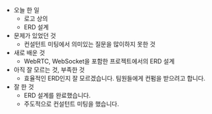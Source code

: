 - 오늘 한 일
    - 로고 상의
    - ERD 설계
- 문제가 있었던 것
    - 컨설턴트 미팅에서 의미있는 질문을 많이하지 못한 것
- 새로 배운 것
    - WebRTC, WebSocket을 포함한 프로젝트에서의 ERD 설계
- 아직 잘 모르는 것, 부족한 것
    - 효율적인 ERD인지 잘 모르겠습니다. 팀원들에게 컨펌을 받으려고 합니다.
- 잘 한 것
    - ERD 설계를 완료했습니다.
    - 주도적으로 컨설턴트 미팅을 했습니다.